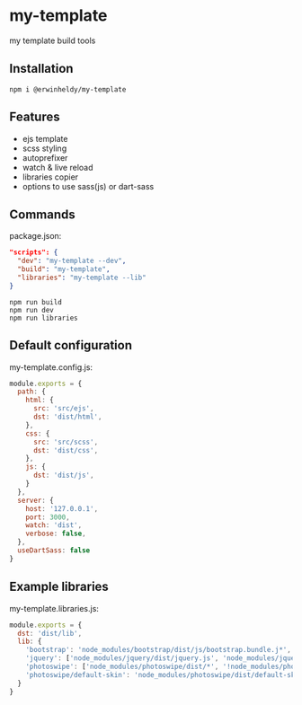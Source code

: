 # my-template
my template build tools

## Installation
`npm i @erwinheldy/my-template`

## Features
- ejs template
- scss styling
- autoprefixer
- watch & live reload
- libraries copier
- options to use sass(js) or dart-sass

## Commands
package.json:
```json
"scripts": {
  "dev": "my-template --dev",
  "build": "my-template",
  "libraries": "my-template --lib"
}
```

`npm run build`\
`npm run dev`\
`npm run libraries`

## Default configuration
my-template.config.js:
```javascript
module.exports = {
  path: {
    html: {
      src: 'src/ejs',
      dst: 'dist/html',
    },
    css: {
      src: 'src/scss',
      dst: 'dist/css',
    },
    js: {
      dst: 'dist/js',
    }
  },
  server: {
    host: '127.0.0.1',
    port: 3000,
    watch: 'dist',
    verbose: false,
  },
  useDartSass: false
}
```
## Example libraries
my-template.libraries.js:
```javascript
module.exports = {
  dst: 'dist/lib',
  lib: {
    'bootstrap': 'node_modules/bootstrap/dist/js/bootstrap.bundle.j*',
    'jquery': ['node_modules/jquery/dist/jquery.js', 'node_modules/jquery/dist/jquery.slim.js'],
    'photoswipe': ['node_modules/photoswipe/dist/*', '!node_modules/photoswipe/dist/*.min.js'],
    'photoswipe/default-skin': 'node_modules/photoswipe/dist/default-skin',
  }
}
```
